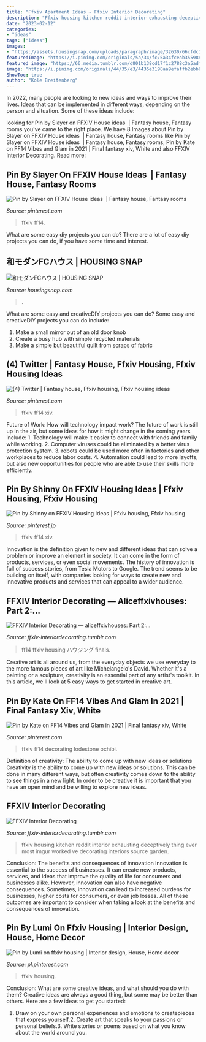```yaml
---
title: "Ffxiv Apartment Ideas ~ Ffxiv Interior Decorating"
description: "Ffxiv housing kitchen reddit interior exhausting deceptively thing ever most imgur worked ve decorating interiors source garden"
date: "2023-02-12"
categories:
- "ideas"
tags: ["ideas"]
images:
- "https://assets.housingsnap.com/uploads/paragraph/image/32630/66cfdc15e036cc98a0dc10efed944776_watermark.jpg"
featuredImage: "https://i.pinimg.com/originals/5a/34/fc/5a34fceab355988fe9c6992dc32451cf.png"
featured_image: "https://66.media.tumblr.com/d801b138cd17f1c2788c3a5adf0515ce/tumblr_p3nohnwvT81wheh1to6_1280.png"
image: "https://i.pinimg.com/originals/44/35/e3/4435e3198aa9efaffb2ebb8e9fa70023.jpg"
ShowToc: true
author: "Kole Breitenberg"
---
```



In 2022, many people are looking to new ideas and ways to improve their lives. Ideas that can be implemented in different ways, depending on the person and situation. Some of these ideas include: 

	

		
looking for Pin by Slayer on FFXIV House ideas ️ | Fantasy house, Fantasy rooms you've came to the right place. We have 8 Images about Pin by Slayer on FFXIV House ideas ️ | Fantasy house, Fantasy rooms like Pin by Slayer on FFXIV House ideas ️ | Fantasy house, Fantasy rooms, Pin by Kate on FF14 Vibes and Glam in 2021 | Final fantasy xiv, White and also FFXIV Interior Decorating. Read more:
		
    
## Pin By Slayer On FFXIV House Ideas ️ | Fantasy House, Fantasy Rooms

<img loading=lazy src="https://pbs.twimg.com/media/D1eB6uQUYAAgSb8.jpg" onerror="this.onerror=null;this.src='https://tse1.mm.bing.net/th?id=OIP.k-wBlbq6LX00BPB63Poc4QHaD3&amp;pid=15.1';" alt="Pin by Slayer on FFXIV House ideas ️ | Fantasy house, Fantasy rooms">

_Source: pinterest.com_

>ffxiv ff14. 

	

What are some easy diy projects you can do?
There are a lot of easy diy projects you can do, if you have some time and interest.

    
## 和モダンFCハウス | HOUSING SNAP

<img loading=lazy src="https://assets.housingsnap.com/uploads/paragraph/image/32630/66cfdc15e036cc98a0dc10efed944776_watermark.jpg" onerror="this.onerror=null;this.src='https://tse3.mm.bing.net/th?id=OIP.lY4Rejhx1MEPs0k9qLkCswHaEK&amp;pid=15.1';" alt="和モダンFCハウス | HOUSING SNAP">

_Source: housingsnap.com_

>. 

	

What are some easy and creativeDIY projects you can do?
Some easy and creativeDIY projects you can do include:
1. Make a small mirror out of an old door knob
2. Create a busy hub with simple recycled materials
3. Make a simple but beautiful quilt from scraps of fabric

    
## (4) Twitter | Fantasy House, Ffxiv Housing, Ffxiv Housing Ideas

<img loading=lazy src="https://i.pinimg.com/736x/27/a4/21/27a421044127dd981b6206167a7c10f0.jpg" onerror="this.onerror=null;this.src='https://tse2.mm.bing.net/th?id=OIP.g8h9IJR8VjgR_CuId8FN3gHaD6&amp;pid=15.1';" alt="(4) Twitter | Fantasy house, Ffxiv housing, Ffxiv housing ideas">

_Source: pinterest.com_

>ffxiv ff14 xiv. 

	

Future of Work: How will technology impact work?
The future of work is still up in the air, but some ideas for how it might change in the coming years include: 1. Technology will make it easier to connect with friends and family while working. 
2. Computer viruses could be eliminated by a better virus protection system. 
3. robots could be used more often in factories and other workplaces to reduce labor costs. 
4. Automation could lead to more layoffs, but also new opportunities for people who are able to use their skills more efficiently.

    
## Pin By Shinny On FFXIV Housing Ideas | Ffxiv Housing, Ffxiv Housing

<img loading=lazy src="https://i.pinimg.com/originals/5a/34/fc/5a34fceab355988fe9c6992dc32451cf.png" onerror="this.onerror=null;this.src='https://tse4.mm.bing.net/th?id=OIP.aoTO75JMQbCEnjs63_feIgHaEK&amp;pid=15.1';" alt="Pin by Shinny on FFXIV Housing Ideas | Ffxiv housing, Ffxiv housing">

_Source: pinterest.jp_

>ffxiv ff14 xiv. 

	

Innovation is the definition given to new and different ideas that can solve a problem or improve an element in society. It can come in the form of products, services, or even social movements. The history of innovation is full of success stories, from Tesla Motors to Google. The trend seems to be building on itself, with companies looking for ways to create new and innovative products and services that can appeal to a wider audience.

    
## FFXIV Interior Decorating — Aliceffxivhouses: Part 2:...

<img loading=lazy src="https://66.media.tumblr.com/d801b138cd17f1c2788c3a5adf0515ce/tumblr_p3nohnwvT81wheh1to6_1280.png" onerror="this.onerror=null;this.src='https://tse2.mm.bing.net/th?id=OIP.SejM66BOJmUXI7Hvp0zaOAHaEK&amp;pid=15.1';" alt="FFXIV Interior Decorating — aliceffxivhouses: Part 2:...">

_Source: ffxiv-interiordecorating.tumblr.com_

>ff14 ffxiv housing ハウジング finals. 

	

Creative art is all around us, from the everyday objects we use everyday to the more famous pieces of art like Michelangelo's David. Whether it's a painting or a sculpture, creativity is an essential part of any artist's toolkit. In this article, we'll look at 5 easy ways to get started in creative art.

    
## Pin By Kate On FF14 Vibes And Glam In 2021 | Final Fantasy Xiv, White

<img loading=lazy src="https://i.pinimg.com/originals/74/5e/da/745eda6c081230d0598eadfb29bc1750.jpg" onerror="this.onerror=null;this.src='https://tse4.mm.bing.net/th?id=OIP.bJ5dX6mLQ1BcNaFaRk7-LwHaHN&amp;pid=15.1';" alt="Pin by Kate on FF14 Vibes and Glam in 2021 | Final fantasy xiv, White">

_Source: pinterest.com_

>ffxiv ff14 decorating lodestone ochibi. 

	

Definition of creativity: The ability to come up with new ideas or solutions
Creativity is the ability to come up with new ideas or solutions. This can be done in many different ways, but often creativity comes down to the ability to see things in a new light. In order to be creative it is important that you have an open mind and be willing to explore new ideas.

    
## FFXIV Interior Decorating

<img loading=lazy src="https://66.media.tumblr.com/1fe6e112f7cf6a5ae1b7e7d34a1a01d7/tumblr_inline_p424uk0OCg1r80yt3_1280.png" onerror="this.onerror=null;this.src='https://tse2.mm.bing.net/th?id=OIP.atZTaIkTgVzoTnA1aoyNwwHaEK&amp;pid=15.1';" alt="FFXIV Interior Decorating">

_Source: ffxiv-interiordecorating.tumblr.com_

>ffxiv housing kitchen reddit interior exhausting deceptively thing ever most imgur worked ve decorating interiors source garden. 

	

Conclusion: The benefits and consequences of innovation
Innovation is essential to the success of businesses. It can create new products, services, and ideas that improve the quality of life for consumers and businesses alike. However, innovation can also have negative consequences. Sometimes, innovation can lead to increased burdens for businesses, higher costs for consumers, or even job losses. All of these outcomes are important to consider when taking a look at the benefits and consequences of innovation.

    
## Pin By Lumi On Ffxiv Housing | Interior Design, House, Home Decor

<img loading=lazy src="https://i.pinimg.com/originals/44/35/e3/4435e3198aa9efaffb2ebb8e9fa70023.jpg" onerror="this.onerror=null;this.src='https://tse3.mm.bing.net/th?id=OIP.Bay5EfyZe5K-ISMaCAvuMgHaEK&amp;pid=15.1';" alt="Pin by Lumi on ffxiv housing | Interior design, House, Home decor">

_Source: pl.pinterest.com_

>ffxiv housing. 

	

Conclusion: What are some creative ideas, and what should you do with them?
Creative ideas are always a good thing, but some may be better than others. Here are a few ideas to get you started: 
1. Draw on your own personal experiences and emotions to createpieces that express yourself.2. Create art that speaks to your passions or personal beliefs.3. Write stories or poems based on what you know about the world around you.
